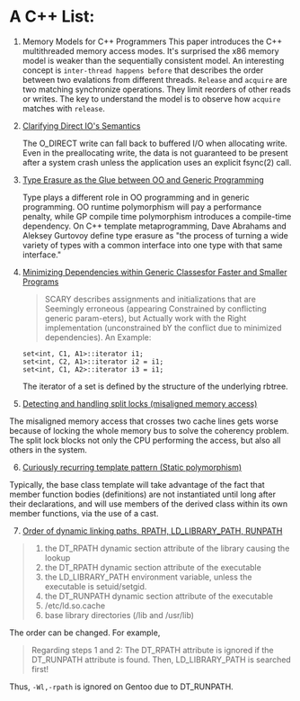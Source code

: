 # A C++ List:

1. Memory Models for C++ Programmers
   This paper introduces the C++ multithreaded memory access modes.
   It's surprised the x86 memory model is weaker than the sequentially consistent model.
   An interesting concept is `inter-thread happens before` that describes the order
   between two evalations from different threads.
   `Release` and `acquire` are two matching synchronize operations.
   They limit reorders of other reads or writes.
   The key to understand the model is to observe how `acquire` matches with `release`.
    
2. [Clarifying Direct IO's Semantics](https://ext4.wiki.kernel.org/index.php/Clarifying_Direct_IO%27s_Semantics)
   
   The O_DIRECT write can fall back to buffered I/O when allocating write.
   Even in the preallocating write, the data is not guaranteed to be present after a system crash unless the application uses an explicit fsync(2) call.

3. [Type Erasure as the Glue between OO and Generic Programming](https://www.artima.com/cppsource/type_erasure.html)

   Type plays a different role in OO programming and in generic programming.
   OO runtime polymorphism will pay a performance penalty, while GP compile time polymorphism introduces a compile-time dependency.
   On C++ template metaprogramming, Dave Abrahams and Aleksey Gurtovoy define type erasure as "the process of turning a wide variety of types with a common interface into one type with that same interface."


4. [Minimizing Dependencies within Generic Classesfor Faster and Smaller Programs](http://www.stroustrup.com/SCARY.pdf)

   > SCARY describes assignments and initializations that are Seemingly erroneous (appearing Constrained by conflicting generic param-eters), but Actually work with the Right implementation (unconstrained bY the conflict due to minimized dependencies). An Example:
   
   ```
   set<int, C1, A1>::iterator i1;
   set<int, C2, A1>::iterator i2 = i1;
   set<int, C1, A2>::iterator i3 = i1;
   ```
   The iterator of a set is defined by the structure of the underlying rbtree. 

5. [Detecting and handling split locks (misaligned memory access)](https://lwn.net/Articles/790464/)

The misaligned memory access that crosses two cache lines gets worse 
because of locking the whole memory bus to solve the coherency problem.
The split lock blocks not only the CPU performing the access, but also all others in the system.

6. [Curiously recurring template pattern (Static polymorphism)](https://en.wikipedia.org/wiki/Curiously_recurring_template_pattern)

Typically, the base class template will take advantage of the fact that member function bodies (definitions) are not instantiated until long after their declarations, and will use members of the derived class within its own member functions, via the use of a cast.

7. [Order of dynamic linking paths, RPATH, LD_LIBRARY_PATH, RUNPATH](https://wiki.debian.org/RpathIssue) 

> 1. the DT_RPATH dynamic section attribute of the library causing the lookup
> 2. the DT_RPATH dynamic section attribute of the executable
> 3. the LD_LIBRARY_PATH environment variable, unless the executable is setuid/setgid.
> 4. the DT_RUNPATH dynamic section attribute of the executable
> 5. /etc/ld.so.cache
> 6. base library directories (/lib and /usr/lib) 

The order can be changed. For example,
> Regarding steps 1 and 2: The DT_RPATH attribute is ignored if the DT_RUNPATH attribute is found. Then, LD_LIBRARY_PATH is searched first! 

Thus, `-Wl,-rpath` is ignored on Gentoo due to DT_RUNPATH.
